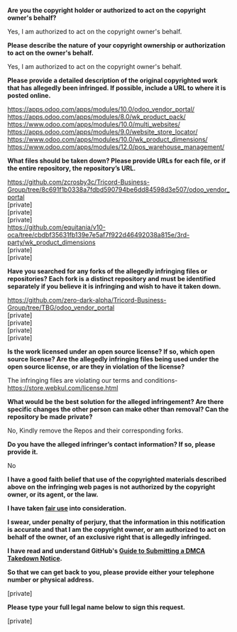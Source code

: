 **Are you the copyright holder or authorized to act on the copyright owner's behalf?**     
     
Yes, I am authorized to act on the copyright owner's behalf.     
     
**Please describe the nature of your copyright ownership or authorization to act on the owner's behalf.**     
     
Yes, I am authorized to act on the copyright owner's behalf.     
     
**Please provide a detailed description of the original copyrighted work that has allegedly been infringed. If possible, include a URL to where it is posted online.**     
     
https://apps.odoo.com/apps/modules/10.0/odoo_vendor_portal/     
https://apps.odoo.com/apps/modules/8.0/wk_product_pack/     
https://www.odoo.com/apps/modules/10.0/multi_websites/     
https://apps.odoo.com/apps/modules/9.0/website_store_locator/     
https://www.odoo.com/apps/modules/10.0/wk_product_dimensions/     
https://www.odoo.com/apps/modules/12.0/pos_warehouse_management/     
     
**What files should be taken down? Please provide URLs for each file, or if the entire repository, the repository’s URL.**     
     
https://github.com/zcrosby3c/Tricord-Business-Group/tree/8c691f1b0338a7fdbd590794be6dd84598d3e507/odoo_vendor_portal     
[private]      
[private]  
[private]     
https://github.com/equitania/v10-oca/tree/cbdbf35631fb139e7e5af7f922d46492038a815e/3rd-party/wk_product_dimensions     
[private]     
[private]  
     
**Have you searched for any forks of the allegedly infringing files or repositories? Each fork is a distinct repository and must be identified separately if you believe it is infringing and wish to have it taken down.**     
     
https://github.com/zero-dark-alpha/Tricord-Business-Group/tree/TBG/odoo_vendor_portal     
[private]  
[private]  
[private]   
[private]     
     
**Is the work licensed under an open source license? If so, which open source license? Are the allegedly infringing files being used under the open source license, or are they in violation of the license?**     
     
The infringing files are violating our terms and conditions- https://store.webkul.com/license.html     
     
**What would be the best solution for the alleged infringement? Are there specific changes the other person can make other than removal? Can the repository be made private?**     
     
No, Kindly remove the Repos and their corresponding forks.     
     
**Do you have the alleged infringer’s contact information? If so, please provide it.**     
     
No     
     
**I have a good faith belief that use of the copyrighted materials described above on the infringing web pages is not authorized by the copyright owner, or its agent, or the law.**     
     
**I have taken <a href="https://www.lumendatabase.org/topics/22">fair use</a> into consideration.**     
     
**I swear, under penalty of perjury, that the information in this notification is accurate and that I am the copyright owner, or am authorized to act on behalf of the owner, of an exclusive right that is allegedly infringed.**     
     
**I have read and understand GitHub's <a href="https://help.github.com/articles/guide-to-submitting-a-dmca-takedown-notice/">Guide to Submitting a DMCA Takedown Notice</a>.**     
     
**So that we can get back to you, please provide either your telephone number or physical address.**     
     
[private]  
     
**Please type your full legal name below to sign this request.**     
     
[private]
